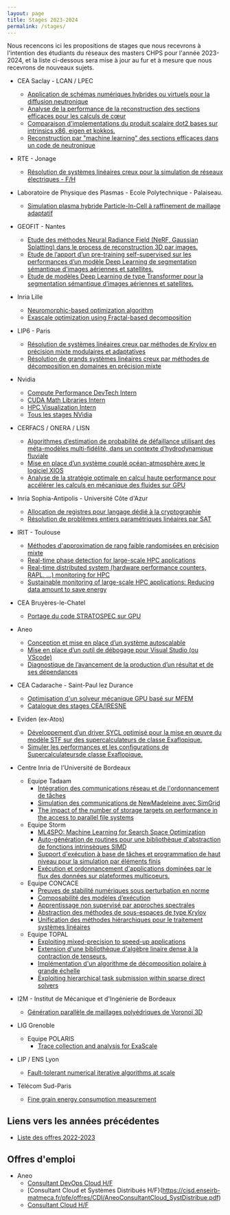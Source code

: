 ```yaml
---
layout: page
title: Stages 2023-2024
permalink: /stages/
---
```


Nous recencons ici les propositions de stages que
nous recevrons à l'intention des étudiants du réseaux des masters CHPS pour l'année 2023-2024, et la liste ci-dessous sera mise à jour au fur
et à mesure que nous recevrons de nouveaux sujets.

 * CEA Saclay - LCAN / LPEC
   + [Application de schémas numériques hybrides ou virtuels pour la diffusion neutronique](https://cisd.enseirb-matmeca.fr/pfe/offres/2023/LCAN_Num_Scheme_2023-2024.pdf)
   + [Analyse de la performance de la reconstruction des sections efficaces pour les calculs de cœur](https://cisd.enseirb-matmeca.fr/pfe/offres/2023/LCAN_XS_kokkos_2023-2024.pdf)
   + [Comparaison d'implementations du produit scalaire dot2 bases sur intrinsics x86, eigen et kokkos.](https://cisd.enseirb-matmeca.fr/pfe/offres/2023/LCAN_dot2_2023-2024.pdf)
   + [Reconstruction par "machine learning" des sections efficaces dans un code de neutronique](https://files.inria.fr/pastix/internships/2023/LPEC_machine_learning_2023-2024.pdf)

 * RTE - Jonage
   + [Résolution de systèmes linéaires creux pour la simulation de réseaux électriques - F/H](https://www.rte-france.com/carrieres/nos-offres/stage-pfe-resolution-systemes-lineaires-creux-simulation-reseaux-electriques-f)

 * Laboratoire de Physique des Plasmas - Ecole Polytechnique - Palaiseau.
   + [Simulation plasma hybride Particle-In-Cell à raffinement de maillage adaptatif](https://perso.univ-perp.fr/david.defour/Doc/RCHPS_stagePHARE2024_hpc-2.pdf)

 * GEOFIT - Nantes
   + [Etude des méthodes Neural Radiance Field (NeRF, Gaussian Splatting) dans le process de reconstruction 3D par images.](https://cisd.enseirb-matmeca.fr/pfe/offres/2023/GEOFIT_SujetIA_NeRF.pdf)
   + [Etude de l’apport d’un pre-training self-supervised sur les performances d’un modèle Deep Learning de segmentation sémantique d'images aériennes et satellites.](https://cisd.enseirb-matmeca.fr/pfe/offres/2023/GEOFIT_SujetIA_Selfsupervised.pdf)
   + [Etude de modèles Deep Learning de type Transformer pour la segmentation sémantique d’images aériennes et satellites.](https://cisd.enseirb-matmeca.fr/pfe/offres/2023/GEOFIT_SujetIA_Transformers.pdf)

 * Inria Lille
   + [Neuromorphic-based optimization algorithm](https://cisd.enseirb-matmeca.fr/pfe/offres/2023/Inria_Bonus_IA2.pdf)
   + [Exascale optimization using Fractal-based decomposition](https://cisd.enseirb-matmeca.fr/pfe/offres/2023/Inria_Bonus_Exama1.pdf)

 * LIP6 - Paris 
   + [Résolution de systèmes linéaires creux par méthodes de Krylov en précision mixte modulaires et adaptatives](https://perso.univ-perp.fr/david.defour/Doc/RCHPS_stage_LIP6_InriaBordeaux.pdf)
   + [Résolution de grands systèmes linéaires creux par méthodes de décomposition en domaines en précision mixte](https://perso.univ-perp.fr/david.defour/Doc/RCHPS_stage_LIP6_LJLL.pdf)

 * Nvidia 
   + [Compute Performance DevTech Intern](https://nvidia.wd5.myworkdayjobs.com/en-US/NVIDIAExternalCareerSite/details/Compute-Performance-DevTech-Intern_JR1972897?q=JR1972897&workerSubType=0c40f6bd1d8f10adf6dae42e46d44a17)
   + [CUDA Math Libraries Intern](https://nvidia.wd5.myworkdayjobs.com/en-US/NVIDIAExternalCareerSite/details/Compute-Performance-DevTech-Intern_JR1972897?q=CUDA%20Math%20Libraries%20Intern&workerSubType=0c40f6bd1d8f10adf6dae42e46d44a17)
   + [HPC Visualization Intern](https://nvidia.wd5.myworkdayjobs.com/en-US/NVIDIAExternalCareerSite/details/Compute-Performance-DevTech-Intern_JR1972897?q=%20HPC%20Visualization%20Intern&workerSubType=0c40f6bd1d8f10adf6dae42e46d44a17)
   + [Tous les stages NVidia](https://nvidia.wd5.myworkdayjobs.com/en-US/NVIDIAExternalCareerSite?workerSubType=0c40f6bd1d8f10adf6dae42e46d44a17)

 * CERFACS / ONERA / LISN
   + [Algorithmes d’estimation de probabilité de défaillance utilisant des méta-modèles multi-fidélité, dans un contexte d’hydrodynamique fluviale](https://cisd.enseirb-matmeca.fr/pfe/offres/2023/CERFACS-ONERA-LISN_metamodelmultifi_hydro.pdf)
   + [Mise en place d’un système couplé océan-atmosphère avec le logiciel XIOS](https://cisd.enseirb-matmeca.fr/pfe/offres/2023/CERFACS_oasis_XIOS.pdf)
   + [Analyse de la stratégie optimale en calcul haute performance pour accélérer les calculs en mécanique des fluides sur GPU](https://cisd.enseirb-matmeca.fr/pfe/offres/2023/CERFACS_CFD_Accelere.pdf)

 * Inria Sophia-Antipolis - Université Côte d'Azur
   + [Allocation de registres pour langage dédié à la cryptographie](https://cours-mf.gitlabpages.inria.fr/pfe/page/offres/2023/inrianca_allocregcrypto)
   + [Résolution de problèmes entiers paramétriques linéaires par SAT](https://cours-mf.gitlabpages.inria.fr/pfe/page/offres/2023/inrianca_resolsat)

 * IRIT - Toulouse
   + [Méthodes d'approximation de rang faible randomisées en précision mixte](https://cours-mf.gitlabpages.inria.fr/pfe/page/offres/2023/iritrangfaible)
   + [Real-time phase detection for large-scale HPC applications](https://www.irit.fr/~Georges.Da-Costa/post/2023_master_1_numpex/)
   + [Real-time distributed system (hardware performance counters, RAPL, ...) monitoring for HPC](https://www.irit.fr/~Georges.Da-Costa/post/2023_master_2_numpex/)
   + [Sustainable monitoring of large-scale HPC applications: Reducing data amount to save energy](https://www.irit.fr/~Georges.Da-Costa/post/2023_master_3_numpex/)

 * CEA Bruyères-le-Chatel
   + [Portage du code STRATOSPEC sur GPU](https://cisd.enseirb-matmeca.fr/pfe/offres/2023/CEA_stratospec.pdf)

 * Aneo
   + [Conception et mise en place d’un système autoscalable](https://cisd.enseirb-matmeca.fr/pfe/offres/2023/Aneo_Conception_Systeme_Autoscable.pdf)
   + [Mise en place d’un outil de débogage pour Visual Studio (ou VScode)](https://cisd.enseirb-matmeca.fr/pfe/offres/2023/Aneo_Debogage_Visual_Studio.pdf)
   + [Diagnostique de l’avancement de la production d’un résultat et de ses dépendances](https://cisd.enseirb-matmeca.fr/pfe/offres/2023/Aneo_Diagnostique_Avancement_Production.pdf)

 * CEA Cadarache - Saint-Paul lez Durance
   + [Optimisation d'un solveur mécanique GPU basé sur MFEM](https://cisd.enseirb-matmeca.fr/pfe/offres/2023/IRESNE_solveur_mecanique.pdf)
   + [Catalogue des stages CEA/IRESNE](https://www.cea.fr/energies/iresne/Documents/6%20Carri%C3%A8re/Offres%20de%20stages%20IRESNE%202024%20-%20Fr%20%26%20eng.pdf)

 * Eviden (ex-Atos)
   + [Développement d’un driver SYCL optimisé pour la mise en œuvre du modèle STF sur des supercalculateurs de classe Exaflopique.](https://cisd.enseirb-matmeca.fr/pfe/offres/2023/Eviden_sycl.pdf)
   + [Simuler les performances et les configurations de Supercalculateursde classe Exaflopique.](https://cisd.enseirb-matmeca.fr/pfe/offres/2023/Eviden_Simulation.pdf)

 * Centre Inria de l'Université de Bordeaux
   + Equipe Tadaam
	 - [Intégration des communications réseau et de l'ordonnancement de tâches](https://dept-info.labri.fr/~denis/Enseignement/Sujet_PFE_2024_StarPU_NewMadeleine.html)
	 - [Simulation des communications de NewMadeleine avec SimGrid](https://dept-info.labri.fr/~denis/Enseignement/Sujet_PFE_2024_simgrid.html)
     - [The impact of the number of storage targets on performance in the access to parallel file systems](https://cours-mf.gitlabpages.inria.fr/pfe/offres/2023/tadaam_io)
   + Equipe Storm
     - [ML4SPO: Machine Learning for Search Space Optimization](https://cours-mf.gitlabpages.inria.fr/pfe/offres/2023/2023_storm_explo_ml)
	 - [Auto-génération de routines pour une bibliothèque d'abstraction de fonctions intrinsèques SIMD](https://cours-mf.gitlabpages.inria.fr/pfe/offres/2023/2024_oaumage_mipp)
	 - [Support d'exécution à base de tâches et programmation de haut niveau pour la simulation par éléments finis](https://cours-mf.gitlabpages.inria.fr/pfe/offres/2023/2024_oaumage_fenics_starpu)
	 - [Exécution et ordonnancement d'applications dominées par le flux des données sur plateformes multicoeurs.](https://cours-mf.gitlabpages.inria.fr/pfe/offres/2023/2024_oaumage_ska_aff3ct)
   + Equipe CONCACE
     - [Preuves de stabilité numériques sous perturbation en norme](https://cisd.enseirb-matmeca.fr/pfe/offres/2023/CONCACE_compose-normwise-perturbation-framework.pdf)
     - [Composabilité des modèles d’exécution](https://cisd.enseirb-matmeca.fr/pfe/offres/2023/CONCACE_compose-runtime.pdf)
     - [Apprentissage non supervisé par approches spectrales](https://cisd.enseirb-matmeca.fr/pfe/offres/2023/CONCACE_Apprentissage-non-supervise-par-approches-spectrales.pdf)
     - [Abstraction des méthodes de sous-espaces de type Krylov](https://cisd.enseirb-matmeca.fr/pfe/offres/2023/CONCACE_compose-krylov.pdf)
     - [Unification des méthodes hiérarchiques pour le traitement
systèmes linéaires](https://cisd.enseirb-matmeca.fr/pfe/offres/2023/CONCACE_compose-fmm.pdf)
   + Equipe TOPAL
     - [Exploiting mixed-precision to speed-up applications](https://cours-mf.gitlabpages.inria.fr/pfe/offres/2023/2023_chameleon_mixed)
     - [Extension d'une bibliothèque d'algèbre linaire dense à la contraction de tenseurs.](https://cours-mf.gitlabpages.inria.fr/pfe/offres/2023/2023_chameleon_tenseur)
     - [Implémentation d'un algorithme de décomposition polaire à grande échelle](https://cours-mf.gitlabpages.inria.fr/pfe/offres/2023/2023_chameleon_zolo)
     - [Exploiting hierarchical task submission within sparse direct solvers](https://cours-mf.gitlabpages.inria.fr/pfe/offres/2023/2023_pastix_hierarchical)

 * I2M - Institut de Mécanique et d'Ingénierie de Bordeaux
   + [Génération parallèle de maillages polyédriques de Voronoï 3D](https://cisd.enseirb-matmeca.fr/pfe/offres/2023/2024-CEA-Voronoi-fr.pdf)

 * LIG Grenoble
   + Equipe POLARIS
	 - [Trace collection and analysis for ExaScale](https://cisd.enseirb-matmeca.fr/pfe/offres/2023/POLARIS_trace.pdf)

 * LIP / ENS Lyon
   + [Fault-tolerant numerical iterative algorithms at scale](https://graal.ens-lyon.fr/~abenoit/M2-Roma-Concace.pdf)

 * Télécom Sud-Paris
   + [Fine grain energy consumption measurement](https://cisd.enseirb-matmeca.fr/pfe/offres/2023/tsp_finegrain_energy_consumption_measurement.pdf)

## Liens vers les années précédentes

  * [Liste des offres 2022-2023](../stages2022)

## Offres d'emploi

 * Aneo
   + [Consultant DevOps Cloud H/F](https://cisd.enseirb-matmeca.fr/pfe/offres/CDI/AneoConsultantDevOpsCloud.pdf)
   + [Consultant Cloud et Systèmes Distribués H/F}(https://cisd.enseirb-matmeca.fr/pfe/offres/CDI/AneoConsultantCloud_SystDistribue.pdf)
   + [Consultant Cloud H/F](https://cisd.enseirb-matmeca.fr/pfe/offres/CDI/AneoConsultantCloud.pdf)

